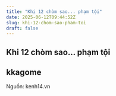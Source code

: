 ```yaml
---
title: "Khi 12 chòm sao... phạm tội"
date: 2025-06-12T09:44:52Z
slug: khi-12-chom-sao-pham-toi
draft: false
---
```


## Khi 12 chòm sao... phạm tội

## kkagome

Nguồn: kenh14.vn